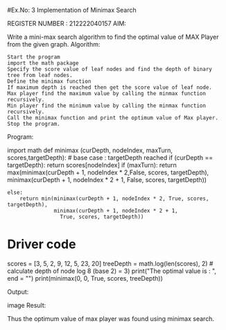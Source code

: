 #Ex.No: 3 Implementation of Minimax Search

REGISTER NUMBER : 212222040157
AIM:

Write a mini-max search algorithm to find the optimal value of MAX Player from the given graph.
Algorithm:

    Start the program
    import the math package
    Specify the score value of leaf nodes and find the depth of binary tree from leaf nodes.
    Define the minimax function
    If maximum depth is reached then get the score value of leaf node.
    Max player find the maximum value by calling the minmax function recursively.
    Min player find the minimum value by calling the minmax function recursively.
    Call the minimax function and print the optimum value of Max player.
    Stop the program.

Program:

import math
def minimax (curDepth, nodeIndex, maxTurn, scores,targetDepth):
    # base case : targetDepth reached
    if (curDepth == targetDepth):
        return scores[nodeIndex]
    if (maxTurn):
        return max(minimax(curDepth + 1, nodeIndex * 2,False, scores, targetDepth),
                   minimax(curDepth + 1, nodeIndex * 2 + 1,
                    False, scores, targetDepth))
     
    else:
        return min(minimax(curDepth + 1, nodeIndex * 2, True, scores, targetDepth),
                   minimax(curDepth + 1, nodeIndex * 2 + 1,
                     True, scores, targetDepth))
     
# Driver code
scores = [3, 5, 2, 9, 12, 5, 23, 20]
treeDepth = math.log(len(scores), 2) # calculate depth of node  log 8 (base 2) = 3)
print("The optimal value is : ", end = "")
  print(minimax(0, 0, True, scores, treeDepth))

Output:

image
Result:

Thus the optimum value of max player was found using minimax search.

